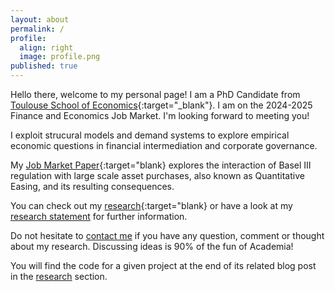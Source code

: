 ```yaml
---
layout: about
permalink: /
profile:
  align: right
  image: profile.png
published: true
---
```


Hello there, welcome to my personal page! I am a PhD Candidate from [Toulouse School of Economics](https://www.tse-fr.eu){:target="_blank"}. I am on the 2024-2025 Finance and Economics Job Market. I'm looking forward to meeting you! 

I exploit strucural models and demand systems to explore empirical economic questions in financial intermediation and corporate governance.  

My [Job Market Paper]({{site.baseurl}}/projects/5-researchstatement/){:target="blank} explores the interaction of Basel III regulation with large scale asset purchases, also known as Quantitative Easing, and its resulting consequences. 

You can check out my [research]({{site.baseurl}}/blog/){:target="blank} or have a look at my [research statement]({{site.baseurl}}/projects/5-ResearchStatement/) for further information. 

Do not hesitate to [contact me](mailto:basile.dubois@tse-fr.eu) if you have any question, comment or thought about my research. Discussing ideas is 90% of the fun of Academia!

You will find the code for a given project at the end of its related blog post in the [research]({{site.baseurl}}/blog/) section. 